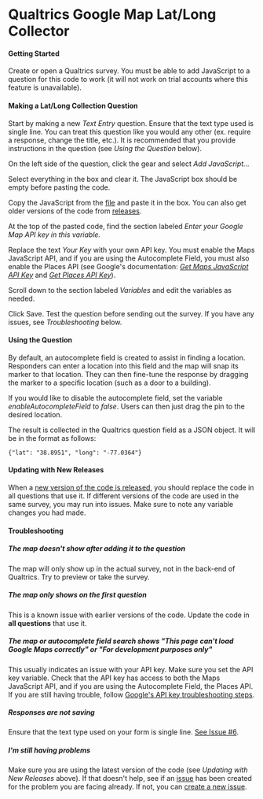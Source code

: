 # Qualtrics Google Map Lat/Long Collector

#### Getting Started
Create or open a Qualtrics survey. You must be able to add JavaScript to a question for this code to work (it will not work on trial accounts where this feature is unavailable).

#### Making a Lat/Long Collection Question
Start by making a new _Text Entry_ question. Ensure that the text type used is single line. You can treat this question like you would any other (ex. require a response, change the title, etc.). It is recommended that you provide instructions in the question (see _Using the Question_ below).

On the left side of the question, click the gear and select _Add JavaScript..._

Select everything in the box and clear it. The JavaScript box should be empty before pasting the code.

Copy the JavaScript from the [file](https://github.com/pkmnct/qualtrics-google-map-lat-long/blob/3e27547a2deae0af65baa2d491c7347d6ad3d85a/QualtricsGoogleMapLatLong.js) and paste it in the box. You can also get older versions of the code from [releases](https://github.com/pkmnct/qualtrics-google-map-lat-long/releases).

At the top of the pasted code, find the section labeled _Enter your Google Map API key in this variable._

Replace the text _Your Key_ with your own API key. You must enable the Maps JavaScript API, and if you are using the Autocomplete Field, you must also enable the Places API (see Google's documentation: _[Get Maps JavaScript API Key](https://developers.google.com/maps/documentation/javascript/get-api-key)_ and _[Get Places API Key](https://developers.google.com/places/web-service/get-api-key)_).

Scroll down to the section labeled _Variables_ and edit the variables as needed.

Click Save. Test the question before sending out the survey. If you have any issues, see _Troubleshooting_ below.

#### Using the Question
By default, an autocomplete field is created to assist in finding a location. Responders can enter a location into this field and the map will snap its marker to that location. They can then fine-tune the response by dragging the marker to a specific location (such as a door to a building).

If you would like to disable the autocomplete field, set the variable _enableAutocompleteField_ to _false_. Users can then just drag the pin to the desired location.

The result is collected in the Qualtrics question field as a JSON object. It will be in the format as follows:

`{"lat": "38.8951", "long": "-77.0364"}`

#### Updating with New Releases
When a [new version of the code is released](https://github.com/pkmnct/qualtrics-google-map-lat-long/releases), you should replace the code in all questions that use it. If different versions of the code are used in the same survey, you may run into issues. Make sure to note any variable changes you had made.

#### Troubleshooting

##### The map doesn't show after adding it to the question
The map will only show up in the actual survey, not in the back-end of Qualtrics. Try to preview or take the survey.

##### The map only shows on the first question
This is a known issue with earlier versions of the code. Update the code in **all questions** that use it.

##### The map or autocomplete field search shows "_This page can't load Google Maps correctly_" or "_For development purposes only_"
This usually indicates an issue with your API key. Make sure you set the API key variable. Check that the API key has access to both the Maps JavaScript API, and if you are using the Autocomplete Field, the Places API. If you are still having trouble, follow [Google's API key troubleshooting steps](https://developers.google.com/maps/documentation/javascript/error-messages).

##### Responses are not saving
Ensure that the text type used on your form is single line. [See Issue #6](https://github.com/pkmnct/qualtrics-google-map-lat-long/issues/6).

##### I'm still having problems
Make sure you are using the latest version of the code (see _Updating with New Releases_ above). If that doesn't help, see if an [issue](https://github.com/pkmnct/qualtrics-google-map-lat-long/issues) has been created for the problem you are facing already. If not, you can [create a new issue](https://github.com/pkmnct/qualtrics-google-map-lat-long/issues).
